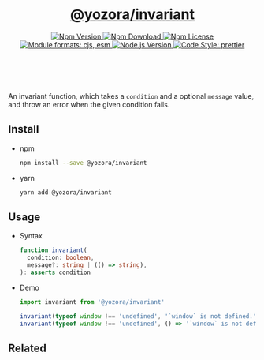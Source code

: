 <header>
  <h1 align="center">
    <a href="https://github.com/yozorajs/yozora/tree/release-2.x.x/packages/invariant#readme">@yozora/invariant</a>
  </h1>
  <div align="center">
    <a href="https://www.npmjs.com/package/@yozora/invariant">
      <img
        alt="Npm Version"
        src="https://img.shields.io/npm/v/@yozora/invariant.svg"
      />
    </a>
    <a href="https://www.npmjs.com/package/@yozora/invariant">
      <img
        alt="Npm Download"
        src="https://img.shields.io/npm/dm/@yozora/invariant.svg"
      />
    </a>
    <a href="https://www.npmjs.com/package/@yozora/invariant">
      <img
        alt="Npm License"
        src="https://img.shields.io/npm/l/@yozora/invariant.svg"
      />
    </a>
    <a href="#install">
      <img
        alt="Module formats: cjs, esm"
        src="https://img.shields.io/badge/module_formats-cjs%2C%20esm-green.svg"
      />
    </a>
    <a href="https://github.com/nodejs/node">
      <img
        alt="Node.js Version"
        src="https://img.shields.io/node/v/@yozora/invariant"
      />
    </a>
    <a href="https://github.com/prettier/prettier">
      <img
        alt="Code Style: prettier"
        src="https://img.shields.io/badge/code_style-prettier-ff69b4.svg?style=flat-square"
      />
    </a>
  </div>
</header>
<br/>

An invariant function, which takes a `condition` and a optional `message` value,
and throw an error when the given condition fails.

## Install

* npm

  ```bash
  npm install --save @yozora/invariant
  ```

* yarn

  ```bash
  yarn add @yozora/invariant
  ```


## Usage

* Syntax

  ```typescript
  function invariant(
    condition: boolean,
    message?: string | (() => string),
  ): asserts condition
  ```

* Demo

  ```typescript
  import invariant from '@yozora/invariant'

  invariant(typeof window !== 'undefined', '`window` is not defined.')
  invariant(typeof window !== 'undefined', () => '`window` is not defined:' + window)
  ```


## Related

[homepage]: https://github.com/yozorajs/yozora/tree/release-2.x.x/packages/invariant#readme
[tiny-invariant]: https://github.com/alexreardon/tiny-invariant
